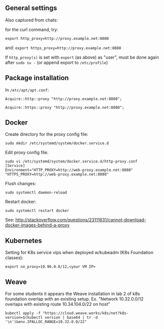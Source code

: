 ## General settings

Also captured from chats:

for the curl command, try: 

`export http_proxy=http://proxy.example.net:8080`

and: `export https_proxy=http://proxy.example.net:8080`

If `http_proxy(s)` is set with `export` (as above) as "user", must be done again after `sudo su -` (or append export to `/etc/profile`)

## Package installation

In `/etc/apt/apt.conf`:

`Acquire::http::proxy "http://proxy.example.net:8080";`

`Acquire::https::proxy "http://proxy.example.net:8080";`

## Docker

Create directory for the proxy config file:

`sudo mkdir /etc/systemd/system/docker.service.d`

Edit proxy config file:

```
sudo vi /etc/systemd/system/docker.service.d/http-proxy.conf
[Service]
Environment="HTTP_PROXY=http://web-proxy.example.net:8080" "HTTPS_PROXY=http://web-proxy.example.net:8080"
```

Flush changes:

`sudo systemctl daemon-reload`

Restart docker:

`sudo systemctl restart docker`

See: http://stackoverflow.com/questions/23111631/cannot-download-docker-images-behind-a-proxy


## Kubernetes

Setting for K8s service vips when deployed w/kubeadm (K8s Foundation classes):

`export no_proxy=10.96.0.0/12,<your VM IP>`


## Weave

For some students it appears the Weave installation in lab 2 of k8s foundation overlap with an existing setup.
Ex. "Network 10.32.0.0/12 overlaps with existing route 10.34.104.0/22 on host"

`kubectl apply -f "https://cloud.weave.works/k8s/net?k8s-version=$(kubectl version | base64 | tr -d '\n')&env.IPALLOC_RANGE=10.32.0.0/22"`
